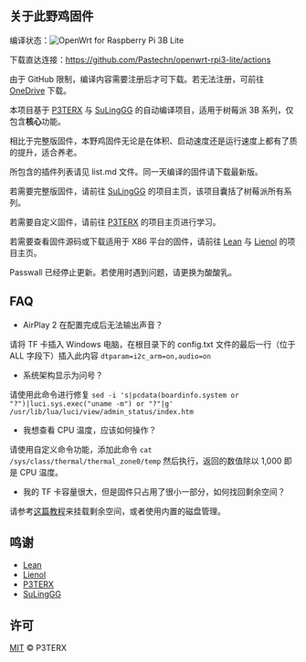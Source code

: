 ## 关于此野鸡固件
编译状态：![OpenWrt for Raspberry Pi 3B Lite](https://github.com/Pastechn/openwrt-rpi3-lite/workflows/OpenWrt%20for%20Raspberry%20Pi%203B%20Lite/badge.svg)

下载直达连接：https://github.com/Pastechn/openwrt-rpi3-lite/actions

由于 GitHub 限制，编译内容需要注册后才可下载。若无法注册，可前往 [OneDrive](https://odpast.herokuapp.com/RaspiOpenWrt/) 下载。

本项目基于 [P3TERX](https://github.com/P3TERX/Actions-OpenWrt) 与 [SuLingGG](https://github.com/SuLingGG/OpenWrt-Rpi) 的自动编译项目，适用于树莓派 3B 系列，仅包含**核心**功能。

相比于完整版固件，本野鸡固件无论是在体积、启动速度还是运行速度上都有了质的提升，适合养老。

所包含的插件列表请见 list.md 文件。同一天编译的固件请下载最新版。

若需要完整版固件，请前往 [SuLingGG](https://github.com/SuLingGG/OpenWrt-Rpi) 的项目主页，该项目囊括了树莓派所有系列。

若需要自定义固件，请前往 [P3TERX](https://github.com/P3TERX/Actions-OpenWrt) 的项目主页进行学习。

若需要查看固件源码或下载适用于 X86 平台的固件，请前往 [Lean](https://github.com/coolsnowwolf/lede) 与 [Lienol](https://github.com/Lienol/openwrt-package) 的项目主页。

Passwall 已经停止更新。若使用时遇到问题，请更换为酸酸乳。

## FAQ

- AirPlay 2 在配置完成后无法输出声音？

请将 TF 卡插入 Windows 电脑，在根目录下的 config.txt 文件的最后一行（位于 ALL 字段下）插入此内容 `dtparam=i2c_arm=on,audio=on`

- 系统架构显示为问号？

请使用此命令进行修复 `sed -i 's|pcdata(boardinfo.system or "?")|luci.sys.exec("uname -m") or "?"|g' /usr/lib/lua/luci/view/admin_status/index.htm`

- 我想查看 CPU 温度，应该如何操作？

请使用自定义命令功能，添加此命令 `cat /sys/class/thermal/thermal_zone0/temp` 然后执行，返回的数值除以 1,000 即是 CPU 温度。

- 我的 TF 卡容量很大，但是固件只占用了很小一部分，如何找回剩余空间？

请参考[这篇教程](https://bugxia.com/1038.html)来挂载剩余空间，或者使用内置的磁盘管理。

## 鸣谢
- [Lean](https://github.com/coolsnowwolf/lede)
- [Lienol](https://github.com/Lienol/openwrt-package)
- [P3TERX](https://github.com/P3TERX/Actions-OpenWrt)
- [SuLingGG](https://github.com/SuLingGG/OpenWrt-Rpi)


## 许可
[MIT](https://github.com/P3TERX/Actions-OpenWrt/blob/master/LICENSE) © P3TERX
